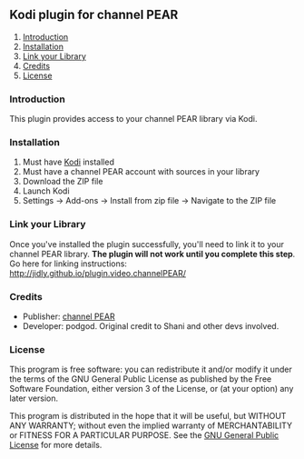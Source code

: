 ## Kodi plugin for channel PEAR ##

1. [Introduction][1]
2. [Installation][2]
3. [Link your Library][3]
5. [Credits][4]
6. [License][5]

### Introduction ###
This plugin provides access to your channel PEAR library via Kodi.

### Installation ###
1. Must have [Kodi][GetKodi] installed
2. Must have a channel PEAR account with sources in your library
3. Download the ZIP file
4. Launch Kodi
5. Settings → Add-ons → Install from zip file -> Navigate to the ZIP file

### Link your Library ###
Once you've installed the plugin successfully, you'll need to link it to your channel PEAR library. **The plugin will not work until you complete this step**. Go here for linking instructions: http://jidly.github.io/plugin.video.channelPEAR/

### Credits ###
* Publisher: [channel PEAR]
* Developer: podgod. Original credit to Shani and other devs involved.

### License ###
This program is free software: you can redistribute it and/or modify it under the terms of the GNU General Public License as published by the Free Software Foundation, either version 3 of the License, or (at your option) any later version.

This program is distributed in the hope that it will be useful, but WITHOUT ANY WARRANTY; without even the implied warranty of MERCHANTABILITY or FITNESS FOR A PARTICULAR PURPOSE. See the [GNU General Public License](http://www.gnu.org/copyleft/gpl.html) for more details.

  [1]: #introduction "Introduction"
  [2]: #installation "Installation"
  [3]: #link-your-library "Link your Library"
  [4]: #credits "Credits"
  [5]: #license "License"
  [channel PEAR]: https://channelpear.com/
  [GetKodi]: http://kodi.tv/download/